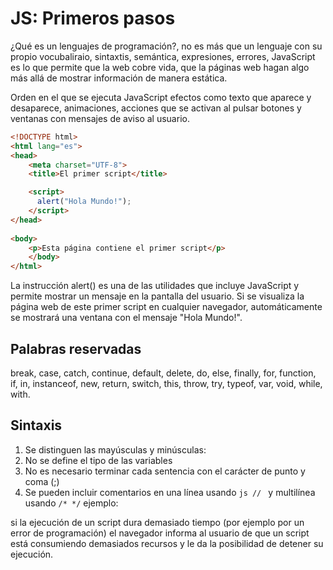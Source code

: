 # JS: Primeros pasos

¿Qué es un lenguajes de programación?, no es más que un lenguaje con su propio vocubaliraio, sintaxtis, semántica, expresiones, errores, 
JavaScript es lo que permite que la web cobre vida, que la páginas web hagan algo más allá de mostrar información de manera estática.

Orden en el que se ejecuta JavaScript
efectos como texto que aparece y desaparece, animaciones, acciones que se activan al pulsar botones y ventanas con mensajes de aviso al usuario.

```html
<!DOCTYPE html>
<html lang="es">
<head>
	<meta charset="UTF-8">
	<title>El primer script</title>

 	<script>
	  alert("Hola Mundo!");
	</script>
</head>
 
<body>
	<p>Esta página contiene el primer script</p>
	</body>
</html>
```

La instrucción alert() es una de las utilidades que incluye JavaScript y permite mostrar un mensaje en la pantalla del usuario. Si se visualiza la página web de este primer script en cualquier navegador, automáticamente se mostrará una ventana con el mensaje "Hola Mundo!".

## Palabras reservadas

break, case, catch, continue, default, delete, do, else, finally, for, function, if, in, instanceof, new, return, switch, this, throw, try, typeof, var, void, while, with.

## Sintaxis

1. Se distinguen las mayúsculas y minúsculas: 
2. No se define el tipo de las variables
3. No es necesario terminar cada sentencia con el carácter de punto y coma (;)
4. Se pueden incluir comentarios en una línea usando ```js // ``` y multilínea usando ```/* */``` ejemplo:

si la ejecución de un script dura demasiado tiempo (por ejemplo por un error de programación) el navegador informa al usuario de que un script está consumiendo demasiados recursos y le da la posibilidad de detener su ejecución.
